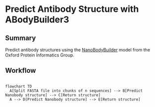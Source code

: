 # Predict Antibody Structure with ABodyBuilder3

## Summary

Predict antibody structures using the [NanoBodyBuilder](https://github.com/oxpig/ImmuneBuilder) model from the Oxford Protein Informatics Group.

## Workflow

```mermaid

flowchart TD
  A[Split FASTA file into chunks of n sequences] --> B[Predict Nanobody structure] --> C[Return structure]
  A --> D[Predict Nanobody structure] --> E[Return structure]

```
